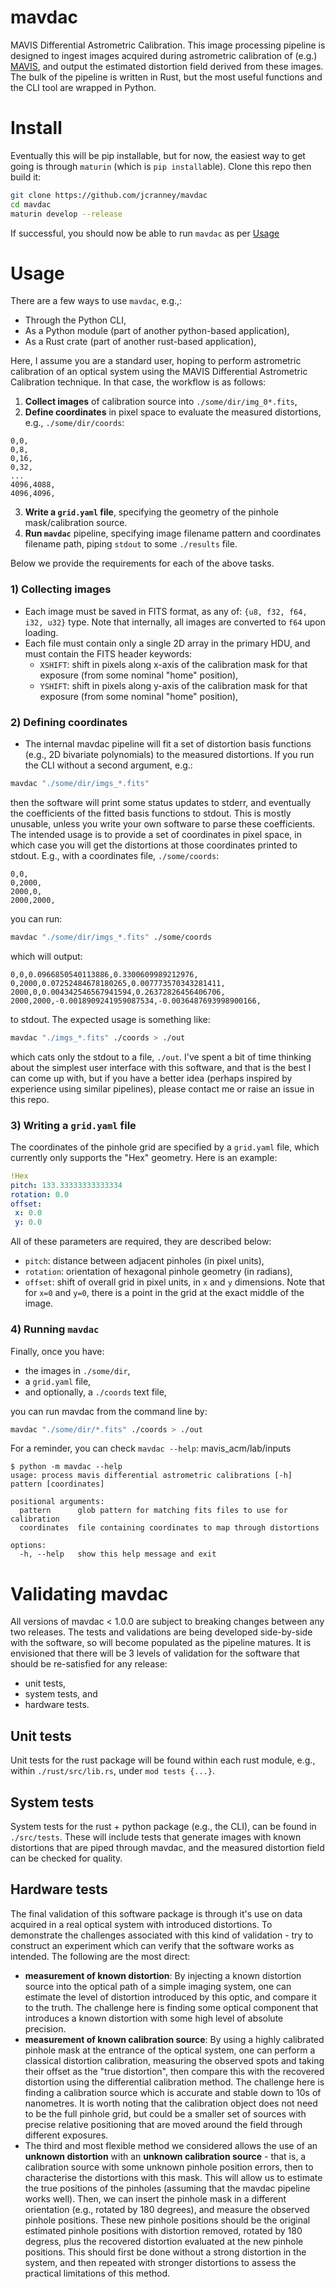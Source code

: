 # mavdac
MAVIS Differential Astrometric Calibration. This image processing pipeline is designed to ingest images acquired during astrometric calibration of (e.g.) [MAVIS](https://mavis-ao.org), and output the estimated distortion field derived from these images. The bulk of the pipeline is written in Rust, but the most useful functions and the CLI tool are wrapped in Python.

# Install
Eventually this will be pip installable, but for now, the easiest way to get going
is through `maturin` (which is `pip install`able). Clone this repo then build it:
```bash
git clone https://github.com/jcranney/mavdac
cd mavdac
maturin develop --release
```
If successful, you should now be able to run `mavdac` as per [Usage](#usage)

# Usage
There are a few ways to use `mavdac`, e.g.,:
 - Through the Python CLI,
 - As a Python module (part of another python-based application),
 - As a Rust crate (part of another rust-based application),

Here, I assume you are a standard user, hoping to perform astrometric calibration of an optical system using the MAVIS Differential Astrometric Calibration technique. In that case, the workflow is as follows:

 1) **Collect images** of calibration source into `./some/dir/img_0*.fits`,
 2) **Define coordinates** in pixel space to evaluate the measured distortions, e.g., `./some/dir/coords`:
 ```
 0,0,
 0,8,
 0,16,
 0,32,
 ...
 4096,4088,
 4096,4096,
 ```
 3) **Write a `grid.yaml` file**, specifying the geometry of the pinhole mask/calibration source.
 4) **Run `mavdac`** pipeline, specifying image filename pattern and coordinates filename path, piping `stdout` to some `./results` file.

Below we provide the requirements for each of the above tasks.
### 1) Collecting images
 - Each image must be saved in FITS format, as any of: `{u8, f32, f64, i32, u32}` type. Note that internally, all images are converted to `f64` upon loading.
 - Each file must contain only a single 2D array in the primary HDU, and must contain the FITS header keywords:
   - `XSHIFT`: shift in pixels along x-axis of the calibration mask for that exposure (from some nominal "home" position),
   - `YSHIFT`: shift in pixels along y-axis of the calibration mask for that exposure (from some nominal "home" position),
### 2) Defining coordinates
 - The internal mavdac pipeline will fit a set of distortion basis functions (e.g., 2D bivariate polynomials) to the measured distortions. If you run the CLI without a second argument, e.g.:
 ```bash
mavdac "./some/dir/imgs_*.fits"
 ```
 then the software will print some status updates to stderr, and eventually the coefficients of the fitted basis functions to stdout. This is mostly unusable, unless you write your own software to parse these coefficients. The intended usage is to provide a set of coordinates in pixel space, in which case you will get the distortions at those coordinates printed to stdout. E.g., with a coordinates file, `./some/coords`:
 ```
0,0,
0,2000,
2000,0,
2000,2000,
 ```
 you can run:
 ```bash
 mavdac "./some/dir/imgs_*.fits" ./some/coords
 ```
 which will output:
 ```
0,0,0.0966850540113886,0.3300609989212976,
0,2000,0.07252484678180265,0.007773570343281411,
2000,0,0.004342546567941594,0.26372826456406706,
2000,2000,-0.0018909241959087534,-0.0036487693998900166,
 ```
 to stdout. The expected usage is something like:
 ```bash
mavdac "./imgs_*.fits" ./coords > ./out
 ```
 which cats only the stdout to a file, `./out`. I've spent a bit of time thinking about the simplest user interface with this software, and that is the best I can come up with, but if you have a better idea (perhaps inspired by experience using similar pipelines), please contact me or raise an issue in this repo.

### 3) Writing a `grid.yaml` file
 The coordinates of the pinhole grid are specified by a `grid.yaml` file, which currently only supports the "Hex" geometry. Here is an example:
  ```yaml
 !Hex
 pitch: 133.33333333333334
 rotation: 0.0
 offset:
   x: 0.0
   y: 0.0
  ```
  All of these parameters are required, they are described below:
   - `pitch`: distance between adjacent pinholes (in pixel units),
   - `rotation`: orientation of hexagonal pinhole geometry (in radians),
   - `offset`: shift of overall grid in pixel units, in `x` and `y` dimensions. Note that for `x=0` and `y=0`, there is a point in the grid at the exact middle of the image.

### 4) Running `mavdac`
Finally, once you have:
 - the images in `./some/dir`,
 - a `grid.yaml` file,
 - and optionally, a `./coords` text file,
 
 you can run mavdac from the command line by:
```bash
mavdac "./some/dir/*.fits" ./coords > ./out
```
For a reminder, you can check `mavdac --help`:
mavis_acm/lab/inputs 
```
$ python -m mavdac --help
usage: process mavis differential astrometric calibrations [-h] pattern [coordinates]

positional arguments:
  pattern      glob pattern for matching fits files to use for calibration
  coordinates  file containing coordinates to map through distortions

options:
  -h, --help   show this help message and exit
```


# Validating mavdac
All versions of mavdac < 1.0.0 are subject to breaking changes between any two releases. The tests and validations are being developed side-by-side with the software, so will become populated as the pipeline matures. It is envisioned that there will be 3 levels of validation for the software that should be re-satisfied for any release:
 - unit tests,
 - system tests, and
 - hardware tests.

## Unit tests
Unit tests for the rust package will be found within each rust module, e.g., within `./rust/src/lib.rs`, under `mod tests {...}`.

## System tests
System tests for the rust + python package (e.g., the CLI), can be found in `./src/tests`. These will include tests that generate images with known distortions that are piped through mavdac, and the measured distortion field can be checked for quality.

## Hardware tests
The final validation of this software package is through it's use on data acquired in a real optical system with introduced distortions. To demonstrate the challenges associated with this kind of validation - try to construct an experiment which can verify that the software works as intended. The following are the most direct:
- **measurement of known distortion**: By injecting a known distortion source into the optical path of a simple imaging system, one can estimate the level of distortion introduced by this optic, and compare it to the truth. The challenge here is finding some optical component that introduces a known distortion with some high level of absolute precision.
- **measurement of known calibration source**: By using a highly calibrated pinhole mask at the entrance of the optical system, one can perform a classical distortion calibration, measuring the observed spots and taking their offset as the "true distortion", then compare this with the recovered distortion using the differential calibration method. The challenge here is finding a calibration source which is accurate and stable down to 10s of nanometres. It is worth noting that the calibration object does not need to be the full pinhole grid, but could be a smaller set of sources with precise relative positioning that are moved around the field through different exposures.
- The third and most flexible method we considered allows the use of an **unknown distortion** with an **unknown calibration source** - that is, a calibration source with some unknown pinhole position errors, then to characterise the distortions with this mask. This will allow us to estimate the true positions of the pinholes (assuming that the mavdac pipeline works well). Then, we can insert the pinhole mask in a different orientation (e.g., rotated by 180 degrees), and measure the observed pinhole positions. These new pinhole positions should be the original estimated pinhole positions with distortion removed, rotated by 180 degress, plus the recovered distortion evaluated at the new pinhole positions. This should first be done without a strong distortion in the system, and then repeated with stronger distortions to assess the practical limitations of this method.